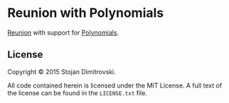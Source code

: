 # Reunion with Polynomials

[Reunion](https://github.com/hf/reunion) with support for [Polynomials](https://github.com/hf/polynome).

## License

Copyright &copy; 2015 Stojan Dimitrovski.

All code contained herein is licensed under the MIT License. A full text of the license can be found in the `LICENSE.txt` file.
